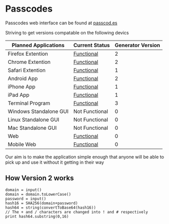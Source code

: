 Passcodes
=========
Passcodes web interface can be found at [passcod.es](http://passcod.es)

Striving to get versions compatable on the following devics

Planned Applications   | Current Status                                         | Generator Version
-----------------------|--------------------------------------------------------|--------------------
Firefox Extention      | [Functional](FirefoxExtention)                         | 2
Chrome Extention       | [Functional](ChromeExtention)                          | 2
Safari Extention       | [Functional](https://github.com/mdznr/Safari-Passcode) | 1
Android App            | [Functional](Android)                                  | 2
iPhone App             | [Functional](https://github.com/mdznr/iOS-Passcode)    | 1
iPad App               | [Functional](https://github.com/mdznr/iOS-Passcode)    | 1
Terminal Program       | [Functional](Core)                                     | 3
Windows Standalone GUI | Not Functional                                         | 0
Linux Standalone GUI   | Not Functional                                         | 0
Mac Standalone GUI     | Not Functional                                         | 0
Web                    | [Functional](Web)                                      | 0
Mobile Web             | [Functional](Web)                                      | 0

Our aim is to make the application simple enough that anyone will be able to pick up and use it without it getting in their way

How Version 2 works
-------------------

    domain = input()
    domain = domain.toLowerCase()
    password = input()
    hash16 = SHA256(domain+password)
    hash64 = string(convertToBase64(hash16)) 
    // The + and / characters are changed into ! and # respectively
    print hash64.substring(0,16)
